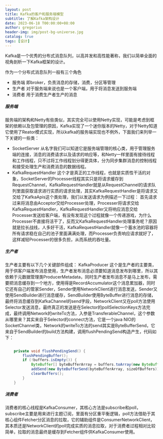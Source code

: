 ```yaml
---
layout: post
title: Kafka的客户和服务端模型
subtitle: 了解Kafka架构设计
date: 2023-06-18 T00:00:00+08:00
author: gregorius
header-img: img/post-bg-universe.jpg
catalog: true
tags: [设计]
---
```


Kafka是一个优秀的分布式消息队列，以高并发和高性能著称，我们以简单全面的视角剖析一下Kafka框架的设计。

作为一个分布式消息队列一般有三个角色

- 服务端 即broker，负责消息的存储，消费，分区等管理  
- 生产者 对于服务端来说也是一个客户端，用于将消息发送到服务端
- 消费者 用于消费生产者生产的消息
  
##### 服务端

服务端的架构和Netty有些类似，其实完全可以使用Netty实现，可能是考虑到框架的依赖以及包管理的原因，Kafka实现了一个迷你版本的Netty，对于Netty知道它使用了Reator模式实现，所以kafka的服务端实现也不例外，下面我们来列举一下关键的一些类：

- SocketServer 从名字我们可以知道它是服务端管理的核心类，用于管理服务端的连接，消息的消费请求以及请求的响应等，和Netty一样里面有接待线程和工作线程，只不过将工作线程划分得更具体，分为同步集群消息的控制线程和接受处理生产和消费消息的数据线程。
- KafkaRequestHandler 这个才是真正的工作线程，也就是实质性干活的对象，SocketServer的Processer线程其实只是将请求缓存到RequestChannel，KafkaRequestHandler就是从RequestChannel的请求队列里面获取请求进行实质的请求处理，其实KafkaRequestHandler是将请求又交给了KafkaApis这个类处理，我们以发送请求为例描述一下过程：
首先请求过来将消息由Acceptor交给Processer处理，Processer将请求交给KafkaRequestHandler，KafkaRequestHandler又将响应消息交给Processer发送给客户端，有没有发现这个过程就像一个传递游戏，为什么Processer不直接将活干了，反而又KafkaRequestHandler处理事务呢？原因就是拉长战线，人多好干活，KafkaRequestHandler就像一个蓄水池的容器将所有请求稳在自己的池子里面满满处理，而Processer负责响应请求就好了，这样减轻Processer的很多负担，从而系统的吞吐量。

##### 生产者

生产者主要有以下几个关键部件组成：
KafkaProducer 这个是生产者的主要类，用于供客户端发布消息使用，生产者发布消息必须要知道消息发布到哪里，所以其依赖于元数据管理类ProducerMetadata，同时生产者发布消息不是马上发布，需要把消息缓存到一个地方，使用得是RecordAccumulator这个消息累加器，同时它还有自己的管家Sender，Sender使用NetworkClient进行消息发送，Sender又使用SendBuilder进行消息缓存，SendBuilder使用ByteBuffer进行消息的存储，最终将消息缓存到KafkaChannel的send字段，NetworkClient又在poll方法使用Selector发送消息，最终真正的发送是在Selector的pollSelectionKeys方法完成，最终调用Network的writeTo方法，入参是TransferableChannel，这个参数从哪里来？其实来自于Selector的connect方法，它是一个java NIO的SocketChannel类，Network的writeTo方法的send其实是ByteBufferSend，它来自于SendBuilder的build方法构建，调用flushPendingSend构造产生，代码如下：

``` java

    private void flushPendingSend() {
        flushPendingBuffer();
        if (!buffers.isEmpty()) {
            ByteBuffer[] byteBufferArray = buffers.toArray(new ByteBuffer[0]);
            addSend(new ByteBufferSend(byteBufferArray, sizeOfBuffers));
            clearBuffers();
        }
    }
```

##### 消费者

消费者的核心线程是KafkaConsumer，其核心方法是subscribe和poll，subscribe主要是用来进行主题订阅，里面有分区重平衡逻辑，poll方法借助于其核心组件Fetcher分区消息的拉取，它的辅助组件是ConsumerNetworkClient，其本质还是NetworkClient的poll完成实质的消息拉取，对于消费者过程相对比较简单，拉取的消息最终是缓存到Fetcher组件供KafkaConsumer使用。
